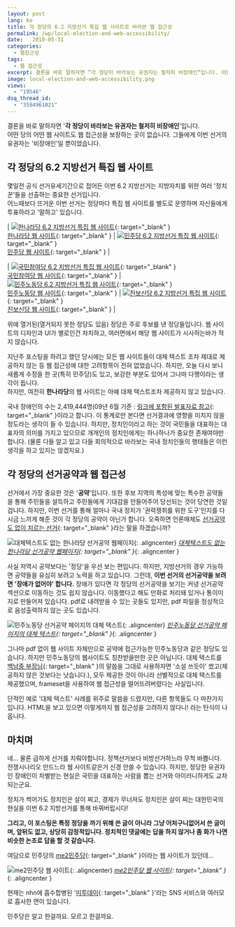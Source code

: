 ```yaml
---
layout: post
lang: ko
title: 각 정당의 6.2 지방선거 특집 웹 사이트로 바라본 웹 접근성
permalink: /wp/local-election-and-web-accessibility/
date:   2010-05-31
categories:
  - 웹접근성
tags:
  - 웹 접근성
excerpt: 결론을 바로 말하자면 “각 정당이 바라보는 유권자는 철저히 비장애인“입니다. 어떤 당의 어떤 웹 사이트도 웹 접근성을 보장하는 곳이 없습니다. 그들에게 이번 선거의 유권자는 “비장애인”일 뿐이었습니다. 각 정당의 6.2 지방선거 특집 웹 사이트. 몇일전 공식 선거유세기간으로 접어든 이번 6.2 지방선거는 지방자치를 위한 여러 ‘정치꾼’들을 선출하는 중요한 선거입니다. 어느때보다 뜨거운 이번 선거는 정당마다 특집 웹 사이트를 별도로 운영하며 자신들에게 투표하라고 “말하고” 있습니다. 위에 열거된(열거되지 못한 정당도 있음) 정당은 주로 후보를 낸 정당들입니다. 웹 사이트의 디자인과 UI가 별로인건 차치하고, 여러면에서 해당 웹 사이트가 시사하는바가 적지 않습니다. 지난주 포스팅을 하려고 했던 당시에는 모든 웹 사이트들이 대체 텍스트 조차 제대로 제공하지 [...]
image: local-election-and-web-accessibility.png
views:
  - "19546"
dsq_thread_id:
  - "3584961021"
---
```


결론을 바로 말하자면 '**각 정당이 바라보는 유권자는 철저히 비장애인**'입니다.  
어떤 당의 어떤 웹 사이트도 웹 접근성을 보장하는 곳이 없습니다. 그들에게 이번 선거의 유권자는 '비장애인'일 뿐이었습니다.

## 각 정당의 6.2 지방선거 특집 웹 사이트

몇일전 공식 선거유세기간으로 접어든 이번 6.2 지방선거는 지방자치를 위한 여러 '정치꾼'들을 선출하는 중요한 선거입니다.  
어느때보다 뜨거운 이번 선거는 정당마다 특집 웹 사이트를 별도로 운영하며 자신들에게 투표하라고 '말하고' 있습니다.

<div class="layout-table"></div>

| [![한나라당 6.2 지방선거 특집 웹 사이트](/assets/img/2010/hannara_website_babo-239x300.png)](/assets/img/2010/hannara_website_babo.png){: target="_blank" }<br>[한나라당 웹 사이트](http://www.hannara.or.kr/ohannara/201006event/){: target="_blank" } | [![민주당 6.2 지방선거 특집 웹 사이트](/assets/img/2010/minju_website_1-202x300.png)](/assets/img/2010/minju_website_1.png){: target="_blank" }<br>[민주당 웹 사이트](http://victory62.minjoo.kr/){: target="_blank" }  |

<div class="layout-table"></div>

| [![국민참여당 6.2 지방선거 특집 웹 사이트](/assets/img/2010/kookcham_website-149x300.png)](/assets/img/2010/kookcham_website.png){: target="_blank" }<br>[국민참여당 웹 사이트](http://www.handypia.org/mbstop){: target="_blank" } | [![민주노동당 6.2 지방선거 특집 웹 사이트](/assets/img/2010/mijunodong_website-289x300.png)](/assets/img/2010/mijunodong_website.png){: target="_blank" }<br>[민주노동당 웹 사이트](http://62mbout.kdlp.org/){: target="_blank" } | [![진보신당 6.2 지방선거 특집 웹 사이트](/assets/img/2010/jinbo_website-128x300.png)](/assets/img/2010/jinbo_website.png){: target="_blank" }<br>[진보신당 웹 사이트](http://www.newjinbo.org/xe/v2010n){: target="_blank" } |

위에 열거된(열거되지 못한 정당도 있음) 정당은 주로 후보를 낸 정당들입니다. 웹 사이트의 디자인과 UI가 별로인건 차치하고, 여러면에서 해당 웹 사이트가 시사하는바가 적지 않습니다. 

지난주 포스팅을 하려고 했던 당시에는 모든 웹 사이트들이 대체 텍스트 조차 제대로 제공하지 않는 등 웹 접근성에 대한 고려항목이 전혀 없었습니다. 하지만, 오늘 다시 보니 새롭게 수정을 한 곳(특히 민주당)도 있고, 보강한 부분도 있어서 그나마 다행이라는 생각이 듭니다.	  
하지만, 여전히 **한나라당**의 웹 사이트는 아예 대체 텍스트조차 제공하지 않고 있습니다.

국내 장애인의 수는 2,419,444명(09년 6월 기준 : [링크에 포함된 발표자료 참고](http://jhyun.wordpress.com/2010/05/31/%ec%a0%9c4%ed%9a%8c-%ec%9b%b9-%ed%91%9c%ec%a4%80%ec%9d%98-%eb%82%a0-%ec%84%b8%eb%af%b8%eb%82%98-%eb%b0%9c%ed%91%9c%ec%9e%90%eb%a3%8c/){: target="_blank" }이라고 합니다. 이 통계로만 본다면 선거결과에 영향을 미치지 않을 정도라는 생각이 들 수 있습니다. 하지만, 정치인이라고 하는 것이 국민들을 대표하는 대표자의 의미를 가지고 있으므로 개개인의 정치인에게는 하나하나가 중요한 존재여야만 합니다. (물론 다들 알고 있고 다들 회의적으로 바라보는 국내 정치인들의 행태들은 이런 생각을 하고 있지는 않겠지요.)

## 각 정당의 선거공약과 웹 접근성

선거에서 가장 중요한 것은 '**공약**'입니다. 또한 후보 지역의 특성에 맞는 특수한 공약들을 통해 주민들을 설득하고 주민들에게 기대감을 만들어주어 당선되는 것이 당연한 것일 겁니다. 하지만, 이번 선거를 통해 얼마나 국내 정치가 '권력쟁취를 위한 도구'인지를 다시금 느끼게 해준 것이 각 정당의 공약이 아닌가 합니다. 오죽하면 언론매체도 [선거공약도 없이 치르는 선거](http://biz.heraldm.com/common/Detail.jsp?newsMLId=20100524000296){: target="_blank" }라는 말을 하겠습니까?

![대체텍스트도 없는 한나라당 선거공약 웹페이지](/assets/img/2010/hannara_website_img_1.jpg){: .aligncenter}
*[대체텍스트도 없는 한나라당 선거공약 웹페이지](http://www.hannara.or.kr/ohannara/201006event/sub.jsp?includeUrl=./policy_kids/policy.html){: target="_blank" }*{: .aligncenter }

사실 저역시 공약보다는 '정당'을 우선 보는 편입니다. 하지만, 지방선거의 경우 가능하면 공약들을 유심히 보려고 노력을 하고 있습니다. 그런데, **이번 선거의 선거공약을 보려면 '장애가 없어야' 합니다.** 장애가 있다면 각 정당의 선거공약을 보기는 커녕 선거공약 섹션으로 이동하는 것도 쉽지 않습니다. 이동했다고 해도 만화로 처리돼 있거나 통이미지로 만들어져 있습니다. pdf로 내려받을 수 있는 곳들도 있지만, pdf 파일을 정상적으로 음성출력하지 않는 곳도 있습니다.

![민주노동당 선거공약 페이지의 대체 텍스트](/assets/img/2010/mijunodong_website_img_1.jpg){: .aligncenter}
*[민주노동당 선거공약 페이지의 대체 텍스트](http://62mbout.kdlp.org/){: target="_blank" }*{: .aligncenter }

그나마 pdf 없이 웹 사이트 자체만으로 공약에 접근가능한 민주노동당과 같은 정당도 있습니다. 하지만 민주노동당의 웹사이트도 칭찬받을만한 곳은 아닙니다. 대체 텍스트를 [백남중 부장님](http://njpaiks.egloos.com/){: target="_blank" }의 말씀을 그대로 사용하자면 '소설 쓰듯이' 썼고(제공하지 않은 것보다는 낫습니다.), 모두 제공한 것이 아니라 선별적으로 대체 텍스트를 제공했으며, frameset을 사용하여 웹 접근성을 떨어뜨려버렸다는 사실입니다.

단적인 예로 '대체 텍스트' 사례를 위주로 말씀을 드렸지만, 다른 항목들도 다 마찬가지입니다. HTML을 보고 있으면 이렇게까지 웹 접근성을 고려하지 않다니! 라는 탄식이 나옵니다.

## 마치며

네... 물론 급하게 선거를 치뤄야합니다. 정책선거보다 비방선거하느라 무척 바쁩니다. 전쟁시나리오 만드느라 웹 사이트같은거 신경 안쓸 수 있습니다. 하지만, 정당한 유권자인 장애인이 차별받는 현실은 국민을 대표하는 사람을 뽑는 선거와 아이러니하게도 교차되는군요. 

정치가 썩어가도 정치인은 살이 찌고, 경제가 무너져도 정치인은 살이 찌는 대한민국의 현실을 이번 6.2 지방선거를 통해 바꿔버립시다!

**그리고, 이 포스팅은 특정 정당을 까기 위해 쓴 글이 아니라 그냥 어처구니없어서 쓴 글이며, 앞뒤도 없고, 상당히 감정적입니다. 정치적인 댓글에는 답을 하지 않거나 좀 화가 나면 비슷한 논조로 답을 할 것 같습니다.**

여담으로 민주당의 [me2민주당](http://vote10.minjoo.kr/me2/){: target="_blank" }이라는 웹 사이트가 있던데...

![me2민주당 웹 사이트](/assets/img/2010/minju_website-300x197.png){: .aligncenter}
*[me2민주당 웹 사이트](/assets/img/2010/minju_website.png){: target="_blank" }*{: .aligncenter }


현재는 nhn에 흡수합병된 '[미투데이](http:www.me2day.net/){: target="_blank" }'라는 SNS 서비스와 여러모로 흡사한 면이 있습니다.
	  
민주당은 알고 한걸까요. 모르고 한걸까요.